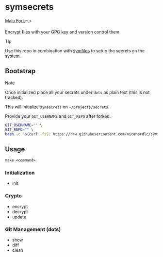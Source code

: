 # symsecrets

[Main Fork](https://github.com/nicanordlc/symsecrets) 👈

Encrypt files with your GPG key and version control them.

> [!TIP]
> Use this repo in combination with [symfiles](https://github.com/nicanordlc/symfiles)
> to setup the secrets on the system.

## Bootstrap

> [!NOTE]
> Once initialized place all your secrets under `dots` as plain text (this is not tracked).

This will initialize `symsecrets` on `~/projects/secrets`.

Provide your `GIT_USERNAME` and `GIT_REPO` after forked.

```bash
GIT_USERNAME="" \
GIT_REPO="" \
bash -c "$(curl -fsSL https://raw.githubusercontent.com/nicanordlc/symsecrets/refs/heads/main/src/install-remote.sh)"
```

## Usage

```txt
make <command>
```

### Initialization

- init

### Crypto

- encrypt
- decrypt
- update

### Git Management (dots)

- show
- diff
- clean

